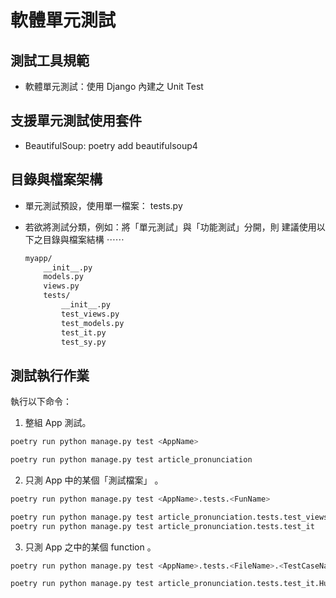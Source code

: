 # 軟體單元測試

## 測試工具規範

- 軟體單元測試：使用 Django 內建之 Unit Test

## 支援單元測試使用套件

- BeautifulSoup: poetry add beautifulsoup4

## 目錄與檔案架構

- 單元測試預設，使用單一檔案： tests.py

- 若欲將測試分類，例如：將「單元測試」與「功能測試」分開，則
  建議使用以下之目錄與檔案結構 ⋯⋯

  ```sh
  myapp/
      __init__.py
      models.py
      views.py
      tests/
          __init__.py
          test_views.py
          test_models.py
          test_it.py
          test_sy.py
  ```

## 測試執行作業

執行以下命令：

1. 整組 App 測試。

```sh
poetry run python manage.py test <AppName>
```

```sh
poetry run python manage.py test article_pronunciation
```

2. 只測 App 中的某個「測試檔案」 。

```sh
poetry run python manage.py test <AppName>.tests.<FunName>
```

```sh
poetry run python manage.py test article_pronunciation.tests.test_views
poetry run python manage.py test article_pronunciation.tests.test_it
```

3. 只測 App 之中的某個 function 。

```sh
poetry run python manage.py test <AppName>.tests.<FileName>.<TestCaseName>
```

```sh
poetry run python manage.py test article_pronunciation.tests.test_it.HuanTshiatHuatTestCase
```
